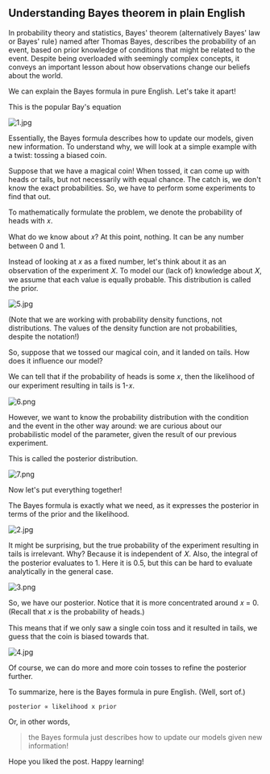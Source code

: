 ## Understanding Bayes theorem in plain English

In probability theory and statistics, Bayes' theorem (alternatively Bayes' law or Bayes' rule ) named after Thomas Bayes, describes the probability of an event, based on prior knowledge of conditions that might be related to the event. Despite being overloaded with seemingly complex concepts, it conveys an important lesson about how observations change our beliefs about the world.

We can explain the Bayes formula in pure English. Let's take it apart! 

This is the popular Bay's equation

![1.jpg](https://cdn.hashnode.com/res/hashnode/image/upload/v1642573081425/L-NO1f7UW.jpeg)

Essentially, the Bayes formula describes how to update our models, given new information. To understand why, we will look at a simple example with a twist: tossing a biased coin.

Suppose that we have a magical coin! When tossed, it can come up with heads or tails, but not necessarily with equal chance. The catch is, we don't know the exact probabilities. So, we have to perform some experiments to find that out. 

To mathematically formulate the problem, we denote the probability of heads with 𝑥.

What do we know about 𝑥? At this point, nothing. It can be any number between 0 and 1.

Instead of looking at 𝑥 as a fixed number, let's think about it as an observation of the experiment 𝑋. To model our (lack of) knowledge about 𝑋, we assume that each value is equally probable. This distribution is called the prior.


![5.jpg](https://cdn.hashnode.com/res/hashnode/image/upload/v1642573965542/v2OCrljo4.jpeg)

(Note that we are working with probability density functions, not distributions. The values of the density function are not probabilities, despite the notation!)

So, suppose that we tossed our magical coin, and it landed on tails. How does it influence our model?

We can tell that if the probability of heads is some 𝑥, then the likelihood of our experiment resulting in tails is 1-𝑥.

![6.png](https://cdn.hashnode.com/res/hashnode/image/upload/v1642574149332/V3bjaGm9E.png)

However, we want to know the probability distribution with the condition and the event in the other way around: we are curious about our probabilistic model of the parameter, given the result of our previous experiment.

This is called the posterior distribution.

![7.png](https://cdn.hashnode.com/res/hashnode/image/upload/v1642574230711/96XY_dBnT.png)

Now let's put everything together!

The Bayes formula is exactly what we need, as it expresses the posterior in terms of the prior and the likelihood.

![2.jpg](https://cdn.hashnode.com/res/hashnode/image/upload/v1642574290756/LUzKVstNH.jpeg)

It might be surprising, but the true probability of the experiment resulting in tails is irrelevant. Why? Because it is independent of 𝑋. Also, the integral of the posterior evaluates to 1. Here it is 0.5, but this can be hard to evaluate analytically in the general case.

![3.png](https://cdn.hashnode.com/res/hashnode/image/upload/v1642574356562/pS7nYlPEV.png)

So, we have our posterior. Notice that it is more concentrated around 𝑥 = 0. (Recall that 𝑥 is the probability of heads.)

This means that if we only saw a single coin toss and it resulted in tails, we guess that the coin is biased towards that.

![4.jpg](https://cdn.hashnode.com/res/hashnode/image/upload/v1642574455637/0kR3v4qD5.jpeg)

Of course, we can do more and more coin tosses to refine the posterior further.

To summarize, here is the Bayes formula in pure English. (Well, sort of.)

```
posterior ∝ likelihood x prior
``` 
Or, in other words, 

> the Bayes formula just describes how to update our models given new information!

Hope you liked the post. Happy learning!




